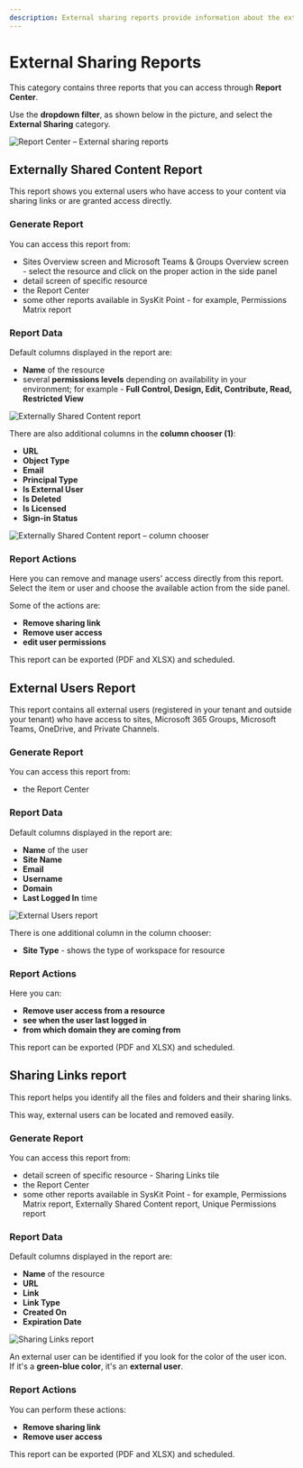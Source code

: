 ```yaml
---
description: External sharing reports provide information about the external users and their access to your tenant resources.
---
```


# External Sharing Reports

This category contains three reports that you can access through **Report Center**.

Use the **dropdown filter**, as shown below in the picture, and select the **External Sharing** category.

![Report Center – External sharing reports](../../../.gitbook/assets/external-sharing-reports_report-center-external-sharing-reports.png)

## Externally Shared Content Report

This report shows you external users who have access to your content via sharing links or are granted access directly.

### Generate Report

You can access this report from:

*	Sites Overview screen and Microsoft Teams & Groups Overview screen - select the resource and click on the proper action in the side panel
*	detail screen of specific resource
*	the Report Center
*	some other reports available in SysKit Point - for example, Permissions Matrix report

### Report Data

Default columns displayed in the report are:
		
* **Name** of the resource
* several **permissions levels** depending on availability in your environment; for example - **Full Control, Design, Edit, Contribute, Read, Restricted View**

![Externally Shared Content report](../../../.gitbook/assets/external-sharing-reports_externally-shared-content-report.png)
		
There are also additional columns in the **column chooser (1)**:
		
* **URL**
* **Object Type**
* **Email**
* **Principal Type**
* **Is External User**
* **Is Deleted**
* **Is Licensed**
* **Sign-in Status**

![Externally Shared Content report – column chooser](../../../.gitbook/assets/external-sharing-reports_externally-shared-content-report-available-columns.png)


### Report Actions

Here you can remove and manage users' access directly from this report. Select the item or user and choose the available action from the side panel.

Some of the actions are:

*	**Remove sharing link**
*	**Remove user access**
*	**edit user permissions**

This report can be exported (PDF and XLSX) and scheduled.

## External Users Report

This report contains all external users (registered in your tenant and outside your tenant) who have access to sites, Microsoft 365 Groups, Microsoft Teams, OneDrive, and Private Channels.

### Generate Report

You can access this report from:

*	the Report Center

### Report Data

Default columns displayed in the report are:
		
* **Name** of the user
* **Site Name**
* **Email**
* **Username**
* **Domain**
* **Last Logged In** time

![External Users report](../../../.gitbook/assets/external-sharing-reports_external-users-report.png)
		
There is one additional column in the column chooser:
		
* **Site Type** - shows the type of workspace for resource


### Report Actions

Here you can:

*	**Remove user access from a resource**
*	**see when the user last logged in**
*	**from which domain they are coming from**

This report can be exported (PDF and XLSX) and scheduled.


## Sharing Links report

This report helps you identify all the files and folders and their sharing links. 

This way, external users can be located and removed easily.

### Generate Report

You can access this report from:

*	detail screen of specific resource - Sharing Links tile
*	the Report Center
*	some other reports available in SysKit Point - for example, Permissions Matrix report, Externally Shared Content report, Unique Permissions report

### Report Data

Default columns displayed in the report are:
		
* **Name** of the resource
* **URL**
* **Link**
* **Link Type**
* **Created On**
* **Expiration Date**

![Sharing Links report](../../../.gitbook/assets/external-sharing-reports_sharing-links-report.png)

An external user can be identified if you look for the color of the user icon. If it's a **green-blue color**, it's an **external user**.

### Report Actions

You can perform these actions:
*	**Remove sharing link**
*	**Remove user access**

This report can be exported (PDF and XLSX) and scheduled.

